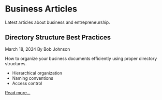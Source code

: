 # Business Articles

Latest articles about business and entrepreneurship.

## Directory Structure Best Practices

March 18, 2024 By Bob Johnson

How to organize your business documents efficiently using proper directory structures.

  * Hierarchical organization
  * Naming conventions
  * Access control

[Read more...](directory-structure.html)